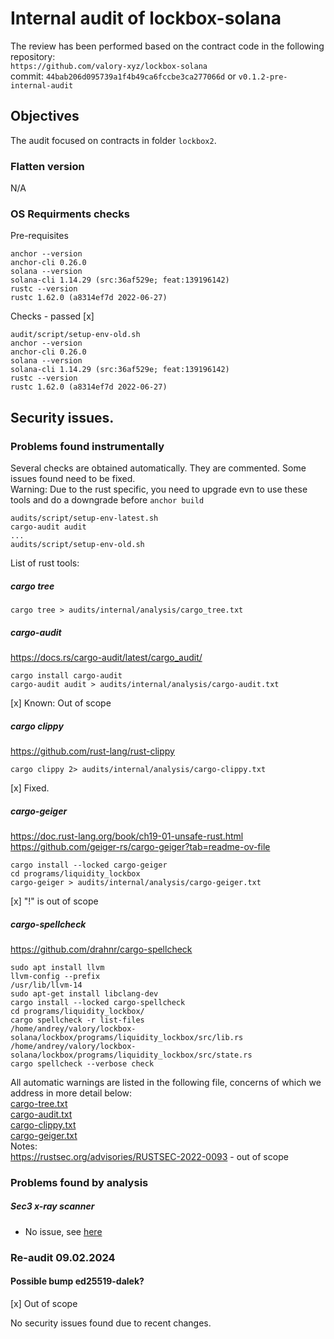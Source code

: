 # Internal audit of lockbox-solana
The review has been performed based on the contract code in the following repository:<br>
`https://github.com/valory-xyz/lockbox-solana` <br>
commit: `44bab206d095739a1f4b49ca6fccbe3ca277066d` or `v0.1.2-pre-internal-audit`<br> 

## Objectives
The audit focused on contracts in folder `lockbox2`.

### Flatten version
N/A

### OS Requirments checks
Pre-requisites
```
anchor --version
anchor-cli 0.26.0
solana --version
solana-cli 1.14.29 (src:36af529e; feat:139196142)
rustc --version
rustc 1.62.0 (a8314ef7d 2022-06-27)
```
Checks - passed [x]
```
audit/script/setup-env-old.sh
anchor --version
anchor-cli 0.26.0
solana --version
solana-cli 1.14.29 (src:36af529e; feat:139196142)
rustc --version
rustc 1.62.0 (a8314ef7d 2022-06-27)
```


## Security issues.
### Problems found instrumentally
Several checks are obtained automatically. They are commented. Some issues found need to be fixed. <br>
Warning: Due to the rust specific, you need to upgrade evn to use these tools and do a downgrade before `anchor build` 
```
audits/script/setup-env-latest.sh
cargo-audit audit
...
audits/script/setup-env-old.sh 
```
List of rust tools:
##### cargo tree
```
cargo tree > audits/internal/analysis/cargo_tree.txt
```
##### cargo-audit
https://docs.rs/cargo-audit/latest/cargo_audit/
```
cargo install cargo-audit
cargo-audit audit > audits/internal/analysis/cargo-audit.txt
```
[x] Known: Out of scope

##### cargo clippy 
https://github.com/rust-lang/rust-clippy
```
cargo clippy 2> audits/internal/analysis/cargo-clippy.txt
```
[x] Fixed.

##### cargo-geiger
https://doc.rust-lang.org/book/ch19-01-unsafe-rust.html
https://github.com/geiger-rs/cargo-geiger?tab=readme-ov-file
```
cargo install --locked cargo-geiger
cd programs/liquidity_lockbox
cargo-geiger > audits/internal/analysis/cargo-geiger.txt
```
[x] "!" is out of scope

##### cargo-spellcheck
https://github.com/drahnr/cargo-spellcheck
```
sudo apt install llvm
llvm-config --prefix 
/usr/lib/llvm-14
sudo apt-get install libclang-dev
cargo install --locked cargo-spellcheck
cd programs/liquidity_lockbox/
cargo spellcheck -r list-files
/home/andrey/valory/lockbox-solana/lockbox/programs/liquidity_lockbox/src/lib.rs
/home/andrey/valory/lockbox-solana/lockbox/programs/liquidity_lockbox/src/state.rs
cargo spellcheck --verbose check
```
All automatic warnings are listed in the following file, concerns of which we address in more detail below: <br>
[cargo-tree.txt](https://github.com/valory-xyz/lockbox-solana/blob/main/lockbox/audits/internal/analysis/cargo-tree.txt) <br>
[cargo-audit.txt](https://github.com/valory-xyz/lockbox-solana/blob/main/lockbox/audits/internal/analysis/cargo-audit.txt) <br>
[cargo-clippy.txt](https://github.com/valory-xyz/lockbox-solana/blob/main/lockbox/audits/internal/analysis/cargo-clippy.txt) <br>
[cargo-geiger.txt](https://github.com/valory-xyz/lockbox-solana/blob/main/lockbox/audits/internal/analysis/cargo-geiger.txt) <br>
Notes: <br>
https://rustsec.org/advisories/RUSTSEC-2022-0093 - out of scope



### Problems found by analysis
##### Sec3 x-ray scanner
- No issue, see [here](https://github.com/valory-xyz/lockbox-solana/blob/main/audits/internal/analysis/sec3-report-12-01-24-lockbox2.PNG)

### Re-audit 09.02.2024
#### Possible bump ed25519-dalek?
[x] Out of scope

No security issues found due to recent changes.





